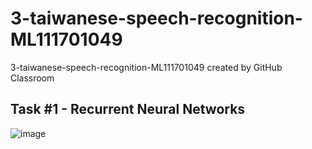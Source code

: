 # 3-taiwanese-speech-recognition-ML111701049
3-taiwanese-speech-recognition-ML111701049 created by GitHub Classroom


## Task #1 - Recurrent Neural Networks
![image](https://github.com/user-attachments/assets/f38dfa84-1477-46e5-a7f3-db6827adf5e6)

